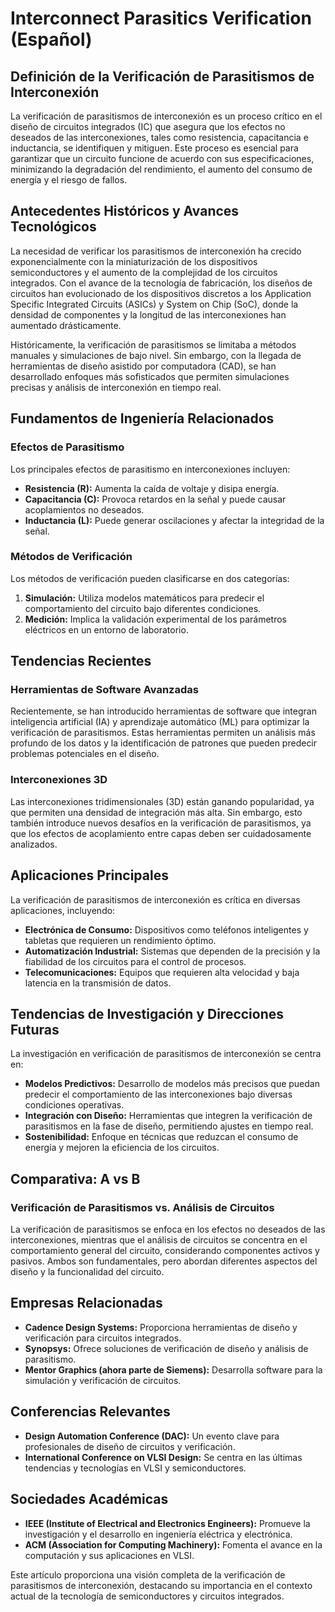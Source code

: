 # Interconnect Parasitics Verification (Español)

## Definición de la Verificación de Parasitismos de Interconexión

La verificación de parasitismos de interconexión es un proceso crítico en el diseño de circuitos integrados (IC) que asegura que los efectos no deseados de las interconexiones, tales como resistencia, capacitancia e inductancia, se identifiquen y mitiguen. Este proceso es esencial para garantizar que un circuito funcione de acuerdo con sus especificaciones, minimizando la degradación del rendimiento, el aumento del consumo de energía y el riesgo de fallos.

## Antecedentes Históricos y Avances Tecnológicos

La necesidad de verificar los parasitismos de interconexión ha crecido exponencialmente con la miniaturización de los dispositivos semiconductores y el aumento de la complejidad de los circuitos integrados. Con el avance de la tecnología de fabricación, los diseños de circuitos han evolucionado de los dispositivos discretos a los Application Specific Integrated Circuits (ASICs) y System on Chip (SoC), donde la densidad de componentes y la longitud de las interconexiones han aumentado drásticamente.

Históricamente, la verificación de parasitismos se limitaba a métodos manuales y simulaciones de bajo nivel. Sin embargo, con la llegada de herramientas de diseño asistido por computadora (CAD), se han desarrollado enfoques más sofisticados que permiten simulaciones precisas y análisis de interconexión en tiempo real.

## Fundamentos de Ingeniería Relacionados

### Efectos de Parasitismo

Los principales efectos de parasitismo en interconexiones incluyen:

- **Resistencia (R):** Aumenta la caída de voltaje y disipa energía.
- **Capacitancia (C):** Provoca retardos en la señal y puede causar acoplamientos no deseados.
- **Inductancia (L):** Puede generar oscilaciones y afectar la integridad de la señal.

### Métodos de Verificación

Los métodos de verificación pueden clasificarse en dos categorías:

1. **Simulación:** Utiliza modelos matemáticos para predecir el comportamiento del circuito bajo diferentes condiciones.
2. **Medición:** Implica la validación experimental de los parámetros eléctricos en un entorno de laboratorio.

## Tendencias Recientes

### Herramientas de Software Avanzadas

Recientemente, se han introducido herramientas de software que integran inteligencia artificial (IA) y aprendizaje automático (ML) para optimizar la verificación de parasitismos. Estas herramientas permiten un análisis más profundo de los datos y la identificación de patrones que pueden predecir problemas potenciales en el diseño.

### Interconexiones 3D

Las interconexiones tridimensionales (3D) están ganando popularidad, ya que permiten una densidad de integración más alta. Sin embargo, esto también introduce nuevos desafíos en la verificación de parasitismos, ya que los efectos de acoplamiento entre capas deben ser cuidadosamente analizados.

## Aplicaciones Principales

La verificación de parasitismos de interconexión es crítica en diversas aplicaciones, incluyendo:

- **Electrónica de Consumo:** Dispositivos como teléfonos inteligentes y tabletas que requieren un rendimiento óptimo.
- **Automatización Industrial:** Sistemas que dependen de la precisión y la fiabilidad de los circuitos para el control de procesos.
- **Telecomunicaciones:** Equipos que requieren alta velocidad y baja latencia en la transmisión de datos.

## Tendencias de Investigación y Direcciones Futuras

La investigación en verificación de parasitismos de interconexión se centra en:

- **Modelos Predictivos:** Desarrollo de modelos más precisos que puedan predecir el comportamiento de las interconexiones bajo diversas condiciones operativas.
- **Integración con Diseño:** Herramientas que integren la verificación de parasitismos en la fase de diseño, permitiendo ajustes en tiempo real.
- **Sostenibilidad:** Enfoque en técnicas que reduzcan el consumo de energía y mejoren la eficiencia de los circuitos.

## Comparativa: A vs B

### Verificación de Parasitismos vs. Análisis de Circuitos

La verificación de parasitismos se enfoca en los efectos no deseados de las interconexiones, mientras que el análisis de circuitos se concentra en el comportamiento general del circuito, considerando componentes activos y pasivos. Ambos son fundamentales, pero abordan diferentes aspectos del diseño y la funcionalidad del circuito.

## Empresas Relacionadas

- **Cadence Design Systems:** Proporciona herramientas de diseño y verificación para circuitos integrados.
- **Synopsys:** Ofrece soluciones de verificación de diseño y análisis de parasitismo.
- **Mentor Graphics (ahora parte de Siemens):** Desarrolla software para la simulación y verificación de circuitos.

## Conferencias Relevantes

- **Design Automation Conference (DAC):** Un evento clave para profesionales de diseño de circuitos y verificación.
- **International Conference on VLSI Design:** Se centra en las últimas tendencias y tecnologías en VLSI y semiconductores.

## Sociedades Académicas

- **IEEE (Institute of Electrical and Electronics Engineers):** Promueve la investigación y el desarrollo en ingeniería eléctrica y electrónica.
- **ACM (Association for Computing Machinery):** Fomenta el avance en la computación y sus aplicaciones en VLSI.

Este artículo proporciona una visión completa de la verificación de parasitismos de interconexión, destacando su importancia en el contexto actual de la tecnología de semiconductores y circuitos integrados.